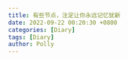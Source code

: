 ```yaml
---
title: 有些节点，注定让你永远记忆犹新
date: 2022-09-22 00:20:30 +0800
categories: [Diary]
tags: [Diary]
author: Polly
---
```

